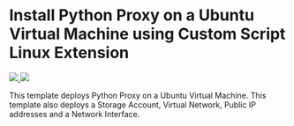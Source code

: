 # Install Python Proxy on a Ubuntu Virtual Machine using Custom Script Linux Extension

<a href="https://portal.azure.com/#create/Microsoft.Template/uri/https://raw.githubusercontent.com/Azure/azure-quickstart-templates/master/python-proxy-on-ubuntu/azuredeploy.json" target="_blank">
    <img src="http://azuredeploy.net/deploybutton.png"/>
</a>
<a href="http://armviz.io/#/?load=https%3A%2F%2Fraw.githubusercontent.com%2FAzure%2Fazure-quickstart-templates%2Fmaster%2Fpython-proxy-on-ubuntu%2Fazuredeploy.json" target="_blank">
    <img src="http://armviz.io/visualizebutton.png"/>
</a>

This template deploys Python Proxy on a Ubuntu Virtual Machine. This template also deploys a Storage Account, Virtual Network, Public IP addresses and a Network Interface.
